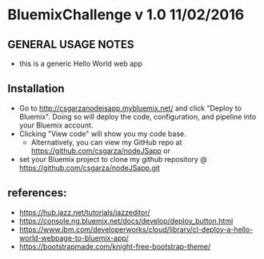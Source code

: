 # BluemixChallenge v 1.0 11/02/2016

GENERAL USAGE NOTES
-----------------------
- this is a generic Hello World web app


Installation
----------------------
- Go to <http://csgarzanodejsapp.mybluemix.net/> and click "Deploy to Bluemix". Doing so will deploy the code, configuration, and pipeline into your Bluemix account.
- Clicking "View code" will show you my code base. 
  - Alternatively, you can view my GitHub repo at https://github.com/csgarza/nodeJSapp
or
- set your Bluemix project to clone my github repository @ https://github.com/csgarza/nodeJSapp.git


references:
----------------------
- https://hub.jazz.net/tutorials/jazzeditor/
- https://console.ng.bluemix.net/docs/develop/deploy_button.html
- https://www.ibm.com/developerworks/cloud/library/cl-deploy-a-hello-world-webpage-to-bluemix-app/
- https://bootstrapmade.com/knight-free-bootstrap-theme/
